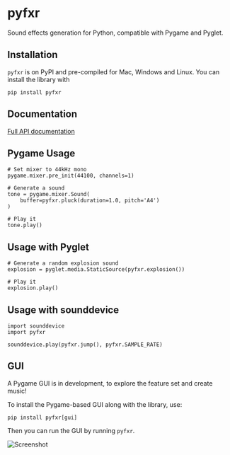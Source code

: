 # pyfxr

Sound effects generation for Python, compatible with Pygame and Pyglet.


## Installation

`pyfxr` is on PyPI and pre-compiled for Mac, Windows and Linux. You can install
the library with

```
pip install pyfxr
```

## Documentation

[Full API documentation](https://pyfxr.readthedocs.io/)


## Pygame Usage

```
# Set mixer to 44kHz mono
pygame.mixer.pre_init(44100, channels=1)

# Generate a sound
tone = pygame.mixer.Sound(
    buffer=pyfxr.pluck(duration=1.0, pitch='A4')
)

# Play it
tone.play()
```

## Usage with Pyglet

```
# Generate a random explosion sound
explosion = pyglet.media.StaticSource(pyfxr.explosion())

# Play it
explosion.play()
```

## Usage with sounddevice

```
import sounddevice
import pyfxr

sounddevice.play(pyfxr.jump(), pyfxr.SAMPLE_RATE)
```

## GUI

A Pygame GUI is in development, to explore the feature set and create music!

To install the Pygame-based GUI along with the library, use:

```
pip install pyfxr[gui]
```

Then you can run the GUI by running `pyfxr`.

![Screenshot](docs/_static/keyboard.png)
